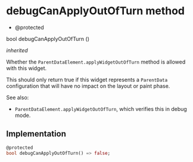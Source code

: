 


# debugCanApplyOutOfTurn method







- @protected

bool debugCanApplyOutOfTurn
()

_<span class="feature">inherited</span>_



<p>Whether the <code>ParentDataElement.applyWidgetOutOfTurn</code> method is allowed
with this widget.</p>
<p>This should only return true if this widget represents a <code>ParentData</code>
configuration that will have no impact on the layout or paint phase.</p>
<p>See also:</p>
<ul>
<li><code>ParentDataElement.applyWidgetOutOfTurn</code>, which verifies this in debug
mode.</li>
</ul>



## Implementation

```dart
@protected
bool debugCanApplyOutOfTurn() => false;
```








